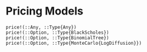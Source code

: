 # Pricing Models

```@docs
price!(::Any, ::Type{Any})
price!(::Option, ::Type{BlackScholes})
price!(::Option, ::Type{BinomialTree})
price!(::Option, ::Type{MonteCarlo{LogDiffusion}})
```